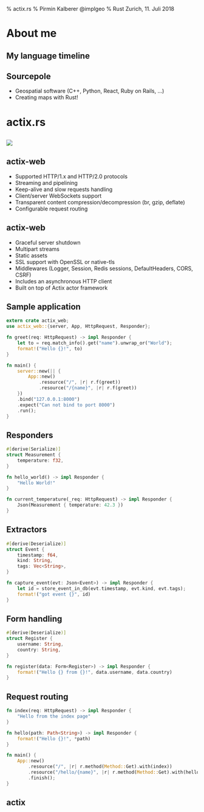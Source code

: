 % actix.rs
% Pirmin Kalberer @implgeo
% Rust Zurich, 11. Juli 2018

# About me

## My language timeline

## Sourcepole

* Geospatial software
  (C++, Python, React, Ruby on Rails, ...)
* Creating maps with Rust!

# actix.rs

##

![](https://actix.rs/img/logo-large.png)

## actix-web

* Supported HTTP/1.x and HTTP/2.0 protocols
* Streaming and pipelining
* Keep-alive and slow requests handling
* Client/server WebSockets support
* Transparent content compression/decompression (br, gzip, deflate)
* Configurable request routing

## actix-web

* Graceful server shutdown
* Multipart streams
* Static assets
* SSL support with OpenSSL or native-tls
* Middlewares (Logger, Session, Redis sessions, DefaultHeaders, CORS, CSRF)
* Includes an asynchronous HTTP client
* Built on top of Actix actor framework

## Sample application

```Rust
extern crate actix_web;
use actix_web::{server, App, HttpRequest, Responder};

fn greet(req: HttpRequest) -> impl Responder {
    let to = req.match_info().get("name").unwrap_or("World");
    format!("Hello {}!", to)
}

fn main() {
    server::new(|| {
        App::new()
            .resource("/", |r| r.f(greet))
            .resource("/{name}", |r| r.f(greet))
    })
    .bind("127.0.0.1:8000")
    .expect("Can not bind to port 8000")
    .run();
}
```

## Responders

```Rust
#[derive(Serialize)]
struct Measurement {
    temperature: f32,
}

fn hello_world() -> impl Responder {
    "Hello World!"
}

fn current_temperature(_req: HttpRequest) -> impl Responder {
    Json(Measurement { temperature: 42.3 })
}
```

## Extractors

```Rust
#[derive(Deserialize)]
struct Event {
    timestamp: f64,
    kind: String,
    tags: Vec<String>,
}

fn capture_event(evt: Json<Event>) -> impl Responder {
    let id = store_event_in_db(evt.timestamp, evt.kind, evt.tags);
    format!("got event {}", id)
}
```

## Form handling

```Rust
#[derive(Deserialize)]
struct Register {
    username: String,
    country: String,
}

fn register(data: Form<Register>) -> impl Responder {
    format!("Hello {} from {}!", data.username, data.country)
}
```

## Request routing

```Rust
fn index(req: HttpRequest) -> impl Responder {
    "Hello from the index page"
}

fn hello(path: Path<String>) -> impl Responder {
    format!("Hello {}!", *path)
}

fn main() {
    App::new()
        .resource("/", |r| r.method(Method::Get).with(index))
        .resource("/hello/{name}", |r| r.method(Method::Get).with(hello))
        .finish();
}
```

## actix
